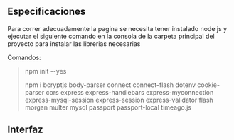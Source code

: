 ## Especificaciones
>
 Para correr adecuadamente la pagina se necesita tener instalado node js y ejecutar el siguiente comando en la consola de la carpeta principal del proyecto para instalar las librerias necesarias 
>
Comandos: 
> npm init --yes 
>
> npm i bcryptjs body-parser connect connect-flash dotenv cookie-parser cors express express-handlebars express-myconnection express-mysql-session express-session express-validator flash morgan multer mysql passport passport-local timeago.js

## Interfaz
[](./src/public/imgInterfaz/1.png)
[](./src/public/imgInterfaz/2.png)
[](./src/public/imgInterfaz/3.png)
[](./src/public/imgInterfaz/4.png)
